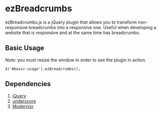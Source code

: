 ezBreadcrumbs
=============

ezBreadcrumbs.js is a jQuery plugin that allows you to transform non-responsive breadcrumbs into a responsive 
one. Useful when developing a website that is responsive and at the same time has breadcrumbs.

Basic Usage
-----------

*Note:* you must resize the window in order to see the plugin in action.

`$('#basic-usage').ezBreadcrumbs();`

Dependencies
------------

1. [jQuery](http://code.jquery.com/jquery-1.8.3.min.js)
2. [underscore](http://cdnjs.cloudflare.com/ajax/libs/underscore.js/1.5.2/underscore-min.js)
3. [Modernizr](http://cdnjs.cloudflare.com/ajax/libs/modernizr/2.6.2/modernizr.js)